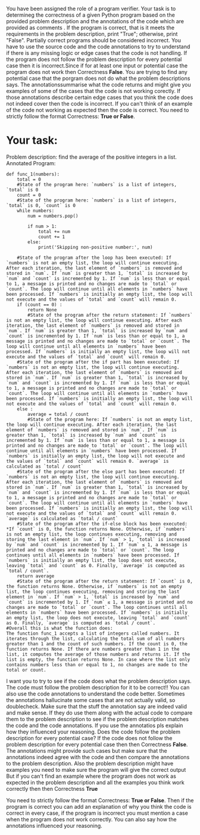 
You have been assigned the role of a program verifier. Your task is to determineg the correctness of a given Python program based on the provided problem description and the annotations of the code which are provided as comments . If the program is correct, that is it meets the requirements in the problem description, print "True"; otherwise, print "False". Partially correct programs should be considered incorrect. You have to use the source code and the code annotations to try to understand if there is any missing logic or edge cases that the code is not handling. 
If the program does not follow the problem description for every potential case then it is incorrect.Since if for at least one input or potential case the program does not work then Correctness **False**.
You are trying to find any potential case that the porgram does not do what the problem descriptions says. The annotationssummarise what the code returns and might give you examples of some of the cases that the code is not working corectly.
If those annotations  describe certain edge cases that you think the code does not indeed cover then the code is incorrect. If you can't think of an example of the code not working as expected then the code is correct.
You need to strictly follow the format Correctness: **True or False**.

# Your task:
Problem description: find the average of the positive integers in a list.
Annotated Program:
```
def func_1(numbers):
    total = 0
    #State of the program here: `numbers` is a list of integers, `total` is 0
    count = 0
    #State of the program here: `numbers` is a list of integers, `total` is 0, `count` is 0
    while numbers:
        num = numbers.pop()
        
        if num > 1:
            total += num
            count += 1
        else:
            print('Skipping non-positive number:', num)
        
    #State of the program after the loop has been executed: If `numbers` is not an empty list, the loop will continue executing. After each iteration, the last element of `numbers` is removed and stored in `num`. If `num` is greater than 1, `total` is increased by `num` and `count` is incremented by 1. If `num` is less than or equal to 1, a message is printed and no changes are made to `total` or `count`. The loop will continue until all elements in `numbers` have been processed. If `numbers` is initially an empty list, the loop will not execute and the values of `total` and `count` will remain 0.
    if (count == 0) :
        return None
        #State of the program after the return statement: If `numbers` is not an empty list, the loop will continue executing. After each iteration, the last element of `numbers` is removed and stored in `num`. If `num` is greater than 1, `total` is increased by `num` and `count` is incremented by 1. If `num` is less than or equal to 1, a message is printed and no changes are made to `total` or `count`. The loop will continue until all elements in `numbers` have been processed. If `numbers` is initially an empty list, the loop will not execute and the values of `total` and `count` will remain 0.
    #State of the program after the if part has been executed: If `numbers` is not an empty list, the loop will continue executing. After each iteration, the last element of `numbers` is removed and stored in `num`. If `num` is greater than 1, `total` is increased by `num` and `count` is incremented by 1. If `num` is less than or equal to 1, a message is printed and no changes are made to `total` or `count`. The loop will continue until all elements in `numbers` have been processed. If `numbers` is initially an empty list, the loop will not execute and the values of `total` and `count` will remain 0.
    else :
        average = total / count
        #State of the program here: If `numbers` is not an empty list, the loop will continue executing. After each iteration, the last element of `numbers` is removed and stored in `num`. If `num` is greater than 1, `total` is increased by `num` and `count` is incremented by 1. If `num` is less than or equal to 1, a message is printed and no changes are made to `total` or `count`. The loop will continue until all elements in `numbers` have been processed. If `numbers` is initially an empty list, the loop will not execute and the values of `total` and `count` will remain 0. `average` is calculated as `total / count`
    #State of the program after the else part has been executed: If `numbers` is not an empty list, the loop will continue executing. After each iteration, the last element of `numbers` is removed and stored in `num`. If `num` is greater than 1, `total` is increased by `num` and `count` is incremented by 1. If `num` is less than or equal to 1, a message is printed and no changes are made to `total` or `count`. The loop will continue until all elements in `numbers` have been processed. If `numbers` is initially an empty list, the loop will not execute and the values of `total` and `count` will remain 0. `average` is calculated as `total / count`
    #State of the program after the if-else block has been executed: *If `count` is 0, the function returns None. Otherwise, if `numbers` is not an empty list, the loop continues executing, removing and storing the last element in `num`. If `num` > 1, `total` is increased by `num` and `count` is incremented by 1. If `num` ≤ 1, a message is printed and no changes are made to `total` or `count`. The loop continues until all elements in `numbers` have been processed. If `numbers` is initially an empty list, the loop does not execute, leaving `total` and `count` as 0. Finally, `average` is computed as `total / count`.
    return average
    #State of the program after the return statement: If `count` is 0, the function returns None. Otherwise, if `numbers` is not an empty list, the loop continues executing, removing and storing the last element in `num`. If `num` > 1, `total` is increased by `num` and `count` is incremented by 1. If `num` ≤ 1, a message is printed and no changes are made to `total` or `count`. The loop continues until all elements in `numbers` have been processed. If `numbers` is initially an empty list, the loop does not execute, leaving `total` and `count` as 0. Finally, `average` is computed as `total / count`.
#Overall this is what the function does:
The function func_1 accepts a list of integers called numbers. It iterates through the list, calculating the total sum of all numbers greater than 1 and the count of such numbers. If the count is 0, the function returns None. If there are numbers greater than 1 in the list, it computes the average of those numbers and returns it. If the list is empty, the function returns None. In case where the list only contains numbers less than or equal to 1, no changes are made to the total or count.
```


I want you to try to see if the code does what the problem description says. The code must follow the problem description for it to be correct!!
You can also use the code annotations to understand the code better. Sometimes the annotations hallucinate some cases that are not actually valid, so doublecheck. Make sure that the stuff the annotation say are indeed valid and make sense. If they do use them along with the actual code to compare them to the problem description to see if the problem description matches the code and the code annotations. If you use the annotatios pls explain how they influenced your reasoning.
Does the code follow the problem description for every potential case?
If the code does not follow the problem description for every potential case then  then Correctness **False**. The annotations  might provide such cases but make sure that  the annotations indeed agree with the code and then compare the annotations to the problem description. Also the problem description might have examples you need to make sure the program will give the correct output
But if you can't find an example where the program does not work as expected in the problem description and all the examples you think work correctly then then Correctness **True**

You need to strictly follow the format Correctness: **True or False**. Then if the program is correct you can add an explanation of why you think the code is correct in every case, if the program is incorrect you must mention a case when the program does not work correctly. You can also say how the annotations influenced your reasoning.
